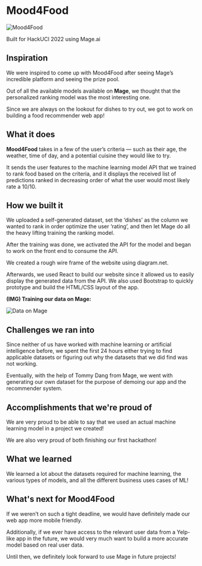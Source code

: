 # Mood4Food

![Mood4Food](https://media.discordapp.net/attachments/871965838905864192/947506400471449630/Screen_Shot_2022-02-27_at_05.57.58.png)

Built for HackUCI 2022 using Mage.ai

## Inspiration
We were inspired to come up with Mood4Food after seeing Mage’s incredible platform and seeing the prize pool. 

Out of all the available models available on **Mage**, we thought that the personalized ranking model was the most interesting one. 

Since we are always on the lookout for dishes to try out, we got to work on building a food recommender web app!

## What it does
**Mood4Food** takes in a few of the user’s criteria — such as their age, the weather, time of day, and a potential cuisine they would like to try. 

It sends the user features to the machine learning model API that we trained to rank food based on the criteria, and it displays the received list of predictions ranked in decreasing order of what the user would most likely rate a 10/10.

## How we built it
We uploaded a self-generated dataset, set the ‘dishes’ as the column we wanted to rank in order optimize the user ‘rating’, and then let Mage do all the heavy lifting training the ranking model.

After the training was done, we activated the API for the model and began to work on the front end to consume the API. 

We created a rough wire frame of the website using diagram.net. 

Afterwards, we used React to build our website since it allowed us to easily display the generated data from the API. We also used Bootstrap to quickly prototype and build the HTML/CSS layout of the app.

**(IMG) Training our data on Mage:**

![Data on Mage](https://media.discordapp.net/attachments/871965838905864192/947506206958845972/Screen_Shot_2022-02-27_at_06.50.00.png?width=1888&height=1279)



## Challenges we ran into
Since neither of us have worked with machine learning or artificial intelligence before, we spent the first 24 hours either trying to find applicable datasets or figuring out why the datasets that we did find was not working. 

Eventually, with the help of Tommy Dang from Mage, we went with generating our own dataset for the purpose of demoing our app and the recommender system. 

## Accomplishments that we're proud of
We are very proud to be able to say that we used an actual machine learning model in a project we created! 

We are also very proud of both finishing our first hackathon!

## What we learned
We learned a lot about the datasets required for machine learning, the various types of models, and all the different business uses cases of ML! 

## What's next for Mood4Food
If we weren’t on such a tight deadline, we would have definitely made our web app more mobile friendly.

Additionally, if we ever have access to the relevant user data from a Yelp-like app in the future, we would very much want to build a more accurate model based on real user data. 

Until then, we definitely look forward to use Mage in future projects!
